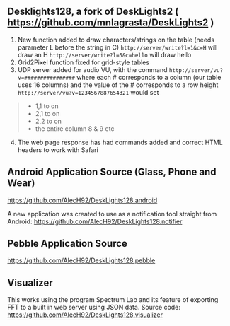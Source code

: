 ## Desklights128, a fork of DeskLights2 ( https://github.com/mnlagrasta/DeskLights2 )

1. New function added to draw characters/strings on the table (needs parameter L before the string in C)
`http://server/write?l=1&c=H`
will draw an H
`http://server/write?l=5&c=hello`
will draw hello
2. Grid2Pixel function fixed for grid-style tables
3. UDP server added for audio VU, with the command
`http://server/vu?v=################`
where each # corresponds to a column (our table uses 16 columns) and the value of the # corresponds to a row height
`http://server/vu?v=1234567887654321`
would set

> - 1,1 to on
> - 2,1 to on
> - 2,2 to on
> - the entire column 8 & 9 etc

4. The web page response has had commands added and correct HTML headers to work with Safari

## Android Application Source (Glass, Phone and Wear)
https://github.com/AlecH92/DeskLights128.android

A new application was created to use as a notification tool straight from Android:
https://github.com/AlecH92/DeskLights128.notifier

## Pebble Application Source
https://github.com/AlecH92/DeskLights128.pebble

## Visualizer
This works using the program Spectrum Lab and its feature of exporting FFT to a built in web server using JSON data.
Source code: https://github.com/AlecH92/DeskLights128.visualizer